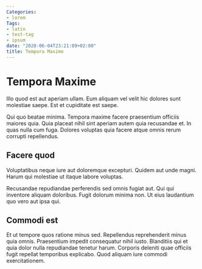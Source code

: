 ```yaml
---
Categories:
- lorem
Tags:
- latin
- test-tag
- ipsum
date: "2020-06-04T23:21:09+02:00"
title: Tempora Maxime
---
```


# Tempora Maxime

Illo quod est aut aperiam ullam. Eum aliquam vel velit hic dolores sunt
molestiae saepe. Est et cupiditate est saepe.

Qui quo beatae minima. Tempora maxime facere praesentium officiis maiores quia.
Quia placeat nihil sint aperiam autem quia recusandae et. In quas nulla cum
fuga. Dolores voluptas quia facere atque omnis rerum corrupti repellendus.

## Facere quod 

Voluptatibus neque iure aut doloremque excepturi. Quidem aut unde
magni. Harum qui molestiae ut itaque labore voluptas.

Recusandae repudiandae perferendis sed omnis fugiat aut. Qui qui inventore
aliquam doloribus. Fugit dolorum minima non. Ut eius laudantium quo vero aut
ipsa qui.

## Commodi est 

Et ut tempore quos ratione minus sed. Repellendus reprehenderit
minus quia omnis. Praesentium impedit consequatur nihil iusto. Blanditiis qui et
quia dolor nulla repudiandae tenetur harum. Corporis deleniti quae officiis
fugit repellat temporibus explicabo. Quod aliquam iure commodi exercitationem.
